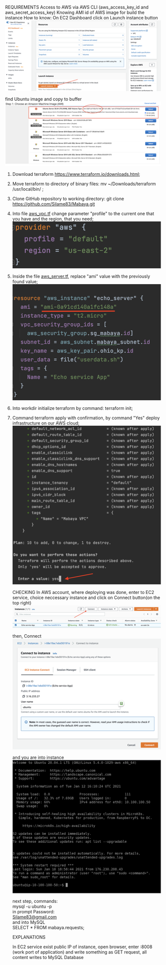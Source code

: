    REQUIREMENTS
Access to AWS via AWS CLI (aws_access_key_id and aws_secret_access_key)
Knowing AMI id of AWS image for build the instance
How to know:
On EC2 Dashboard click on Launch instance button
<img src="https://github.com/Silame83/Mabaya/blob/master/launch_instance.png">

find Ubuntu image and copy to buffer
<img src="https://github.com/Silame83/Mabaya/blob/master/choice_ami.png">
     

1. Download terraform https://www.terraform.io/downloads.html;
2. Move terraform to directory of binary files: mv ~/Downloads/terraform /usr/local/bin/ ;
3. Clone GitHub repository to working directory: git clone https://github.com/Silame83/Mabaya.git
4. Into file <a href="https://github.com/Silame83/Mabaya/blob/master/aws_vpc.tf">aws_vpc.tf</a> change parameter "profile" to the current one that you have and the region, that you need;<br>
     <img src="https://github.com/Silame83/Mabaya/blob/master/profile_in_tf.png">
5. Inside the file <a href="https://github.com/Silame83/Mabaya/blob/master/aws_server.tf">aws_server.tf</a>, replace "ami" value with the previously found value;
     <img src="https://github.com/Silame83/Mabaya/blob/master/replace_ami.png">
6. Into workdir initialize terraform by command: terraform init;
7. Command terraform apply with confirmation, by command "Yes" deploy infrastructure on our AWS cloud;
     <img src="https://github.com/Silame83/Mabaya/blob/master/tf_applying%20.png">


      CHECKING
    In AWS account, where deploying was done, enter to EC2 service, choice neccessary instance and click on Connect button(on the top right)
    <img src="https://github.com/Silame83/Mabaya/blob/master/Connect_btn.png">
    
    then, Connect
    <img src="https://github.com/Silame83/Mabaya/blob/master/connect_to_instance.png">
    
    and you are into instance
    <img src="https://github.com/Silame83/Mabaya/blob/master/into_instance.png">
    
    next step, commands:<br>
                    mysql -u ubuntu -p <br>
          in prompt Password: <br>
                    Silame83@gmail.com <br>
          and into MySQL <br>
                    SELECT * FROM mabaya.requests; <br>
    
    
      EXPLANATIONS
     
     In EC2 service exist public IP of instance, open browser, enter <this public IP>:8008 (work port of application) and write something as GET request, all content writes to MySQL Database


